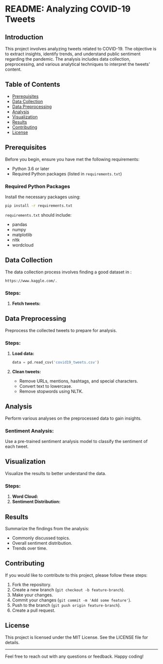 # README: Analyzing COVID-19 Tweets

## Introduction
This project involves analyzing tweets related to COVID-19. The objective is to extract insights, identify trends, and understand public sentiment regarding the pandemic. The analysis includes data collection, preprocessing, and various analytical techniques to interpret the tweets' content.

## Table of Contents
- [Prerequisites](#prerequisites)
- [Data Collection](#data-collection)
- [Data Preprocessing](#data-preprocessing)
- [Analysis](#analysis)
- [Visualization](#visualization)
- [Results](#results)
- [Contributing](#contributing)
- [License](#license)

## Prerequisites
Before you begin, ensure you have met the following requirements:
- Python 3.6 or later
- Required Python packages (listed in `requirements.txt`)

### Required Python Packages
Install the necessary packages using:
```bash
pip install -r requirements.txt
```
`requirements.txt` should include:
- pandas
- numpy
- matplotlib
- nltk
- wordcloud


## Data Collection
The data collection process involves finding a good dataset in :
```
https://www.kaggle.com/.
```

### Steps:

1. **Fetch tweets:**
## Data Preprocessing
Preprocess the collected tweets to prepare for analysis.

### Steps:
1. **Load data:**
   ```python
   data = pd.read_csv('covid19_tweets.csv')
   ```

3. **Clean tweets:**
   - Remove URLs, mentions, hashtags, and special characters.
   - Convert text to lowercase.
   - Remove stopwords using NLTK.
   
  

## Analysis
Perform various analyses on the preprocessed data to gain insights.

### Sentiment Analysis:
Use a pre-trained sentiment analysis model to classify the sentiment of each tweet.


## Visualization
Visualize the results to better understand the data.

### Steps:
1. **Word Cloud:**
2. **Sentiment Distribution:**
   

## Results
Summarize the findings from the analysis:
- Commonly discussed topics.
- Overall sentiment distribution.
- Trends over time.

## Contributing
If you would like to contribute to this project, please follow these steps:
1. Fork the repository.
2. Create a new branch (`git checkout -b feature-branch`).
3. Make your changes.
4. Commit your changes (`git commit -m 'Add some feature'`).
5. Push to the branch (`git push origin feature-branch`).
6. Create a pull request.

## License
This project is licensed under the MIT License. See the LICENSE file for details.

---

Feel free to reach out with any questions or feedback. Happy coding!
